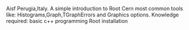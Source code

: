 Aisf Perugia,Italy.
A simple introduction to Root Cern most common tools like: Histograms,Graph,TGraphErrors and Graphics options.
Knowledge required:
basic c++ programming
Root installation 


